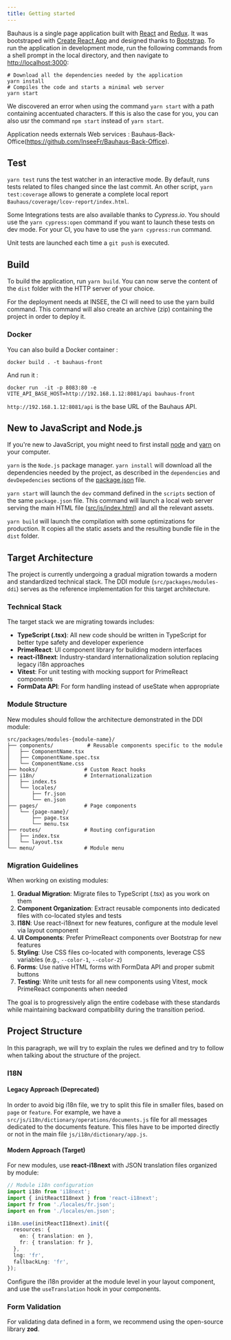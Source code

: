```yaml
---
title: Getting started
---
```


Bauhaus is a single page application built with [React](https://facebook.github.io/react/) and [Redux](https://github.com/reactjs/reduxreact). It was bootstraped with [Create React App](https://github.com/facebook/create-react-app) and designed thanks to [Bootstrap](https://github.com/twbs/bootstrap). To run the application in development mode, run the following commands from a shell prompt in the local directory, and then navigate to [http://localhost:3000](http://localhost:3000):

```shell
# Download all the dependencies needed by the application
yarn install
# Compiles the code and starts a minimal web server
yarn start
```

We discovered an error when using the command `yarn start` with a path containing accentuated characters. If this is also the case for you, you can also usr the command `npm start` instead of `yarn start`.

Application needs externals Web services : Bauhaus-Back-Office(https://github.com/InseeFr/Bauhaus-Back-Office).

## Test

`yarn test` runs the test watcher in an interactive mode. By default, runs tests related to files changed since the last commit.
An other script, `yarn test:coverage` allows to generate a complete local report `Bauhaus/coverage/lcov-report/index.html`.

Some Integrations tests are also available thanks to _Cypress.io_. You should use the `yarn cypress:open` command if you want to launch these tests on dev mode. For your CI, you have to use the `yarn cypress:run` command.

Unit tests are launched each time a `git push` is executed.

## Build

To build the application, run `yarn build`. You can now serve the content of the `dist` folder with the HTTP server of your choice.

For the deployment needs at INSEE, the CI will need to use the yarn build command. This command will also create an archive (zip) containing the project in order to deploy it.

### Docker

You can also build a Docker container :

```shell
docker build . -t bauhaus-front
```

And run it :

```shell
docker run  -it -p 8083:80 -e VITE_API_BASE_HOST=http://192.168.1.12:8081/api bauhaus-front
```

`http://192.168.1.12:8081/api` is the base URL of the Bauhaus API.

## New to JavaScript and Node.js

If you're new to JavaScript, you might need to first install [node](https://nodejs.org/en/download/) and [yarn](https://github.com/yarnpkg/yarn) on your computer.

`yarn` is the `Node.js` package manager. `yarn install` will download all the dependencies needed by the project, as described in the `dependencies` and `devDepedencies` sections of the [package.json](https://github.com/InseeFr/Bauhaus/blob/main/package.json) file.

`yarn start` will launch the `dev` command defined in the `scripts` section of the same `package.json` file. This command will launch a local web server serving the main HTML file ([src/js/index.html](https://github.com/InseeFr/Bauhaus/blob/main/public/index.html)) and all the relevant assets.

`yarn build` will launch the compilation with some optimizations for production. It copies all the static assets and the resulting bundle file in the `dist` folder.

## Target Architecture

The project is currently undergoing a gradual migration towards a modern and standardized technical stack. The DDI module (`src/packages/modules-ddi`) serves as the reference implementation for this target architecture.

### Technical Stack

The target stack we are migrating towards includes:

- **TypeScript (.tsx)**: All new code should be written in TypeScript for better type safety and developer experience
- **PrimeReact**: UI component library for building modern interfaces
- **react-i18next**: Industry-standard internationalization solution replacing legacy i18n approaches
- **Vitest**: For unit testing with mocking support for PrimeReact components
- **FormData API**: For form handling instead of useState when appropriate

### Module Structure

New modules should follow the architecture demonstrated in the DDI module:

```
src/packages/modules-{module-name}/
├── components/           # Reusable components specific to the module
│   ├── ComponentName.tsx
│   ├── ComponentName.spec.tsx
│   └── ComponentName.css
├── hooks/               # Custom React hooks
├── i18n/                # Internationalization
│   ├── index.ts
│   └── locales/
│       ├── fr.json
│       └── en.json
├── pages/               # Page components
│   └── {page-name}/
│       ├── page.tsx
│       └── menu.tsx
├── routes/              # Routing configuration
│   ├── index.tsx
│   └── layout.tsx
└── menu/                # Module menu
```

### Migration Guidelines

When working on existing modules:

1. **Gradual Migration**: Migrate files to TypeScript (.tsx) as you work on them
2. **Component Organization**: Extract reusable components into dedicated files with co-located styles and tests
3. **I18N**: Use react-i18next for new features, configure at the module level via layout component
4. **UI Components**: Prefer PrimeReact components over Bootstrap for new features
5. **Styling**: Use CSS files co-located with components, leverage CSS variables (e.g., `--color-1`, `--color-2`)
6. **Forms**: Use native HTML forms with FormData API and proper submit buttons
7. **Testing**: Write unit tests for all new components using Vitest, mock PrimeReact components when needed

The goal is to progressively align the entire codebase with these standards while maintaining backward compatibility during the transition period.

## Project Structure

In this paragraph, we will try to explain the rules we defined and try to follow when talking about the structure of the project.

### I18N

#### Legacy Approach (Deprecated)

In order to avoid big i18n file, we try to split this file in smaller files, based on `page` or `feature`. For example, we have a `src/js/i18n/dictionary/operations/documents.js` file for all messages dedicated to the documents feature.
This files have to be imported directly or not in the main file `js/i18n/dictionary/app.js`.

#### Modern Approach (Target)

For new modules, use **react-i18next** with JSON translation files organized by module:

```typescript
// Module i18n configuration
import i18n from 'i18next';
import { initReactI18next } from 'react-i18next';
import fr from './locales/fr.json';
import en from './locales/en.json';

i18n.use(initReactI18next).init({
  resources: {
    en: { translation: en },
    fr: { translation: fr },
  },
  lng: 'fr',
  fallbackLng: 'fr',
});
```

Configure the i18n provider at the module level in your layout component, and use the `useTranslation` hook in your components.

### Form Validation

For validating data defined in a form, we recommend using the open-source library **zod**.
